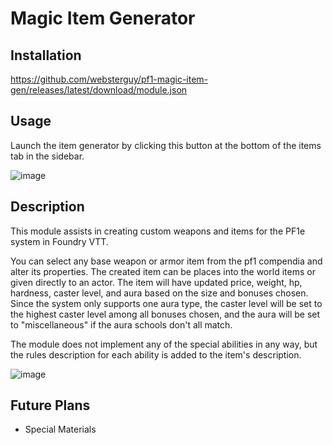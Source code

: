 # Magic Item Generator

## Installation
https://github.com/websterguy/pf1-magic-item-gen/releases/latest/download/module.json

## Usage
Launch the item generator by clicking this button at the bottom of the items tab in the sidebar.

![image](https://user-images.githubusercontent.com/54455090/119202687-31264200-ba46-11eb-919f-5fa3eff19ca3.png)

## Description
This module assists in creating custom weapons and items for the PF1e system in Foundry VTT.

You can select any base weapon or armor item from the pf1 compendia and alter its properties. The created item can be places into the world items or given directly to an actor. The item will have updated price, weight, hp, hardness, caster level, and aura based on the size and bonuses chosen. Since the system only supports one aura type, the caster level will be set to the highest caster level among all bonuses chosen, and the aura will be set to "miscellaneous" if the aura schools don't all match.

The module does not implement any of the special abilities in any way, but the rules description for each ability is added to the item's description.

![image](https://user-images.githubusercontent.com/54455090/119138413-bbdf5080-b9f6-11eb-9a37-695e40ddba38.png)

## Future Plans
- Special Materials
